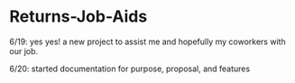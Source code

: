 # Returns-Job-Aids

6/19: yes yes! a new project to assist me and hopefully my coworkers with our job.

6/20: started documentation for purpose, proposal, and features 
